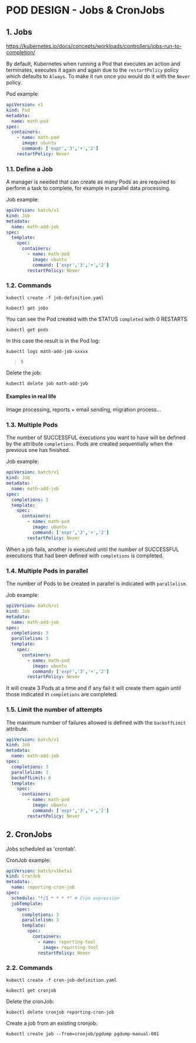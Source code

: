 # POD DESIGN - Jobs & CronJobs

## **1. Jobs**

https://kubernetes.io/docs/concepts/workloads/controllers/jobs-run-to-completion/

By default, Kubernetes when running a Pod that executes an action and terminates, executes it again and again due to the `restartPolicy` policy which defaults to `Always`. To make it run once you would do it with the `Never` policy.

Pod example:
```yaml
apiVersion: v1
kind: Pod
metadata:
  name: math-pod
spec:
  containers:
    - name: math-pod
      image: ubuntu
      command: ['expr','3','+','2']
    restartPolicy: Never
```

### **1.1. Define a Job**

A manager is needed that can create as many Pods as are required to perform a task to complete, for example in parallel data processing.

Job example:
```yaml
apiVersion: batch/v1
kind: Job
metadata:
  name: math-add-job
spec:
  template:
    spec:
      containers:
        - name: math-pod
          image: ubuntu
          command: ['expr','3','+','2']
        restartPolicy: Never
```

### **1.2. Commands**

`kubectl create -f job-definition.yaml`

`kubectl get jobs`

You can see the Pod created with the STATUS `completed` with 0 RESTARTS

`kubectl get pods`

In this case the result is in the Pod log:

`kubectl logs math-add-job-xxxxx`

> `5`

Delete the job:

`kubectl delete job math-add-job`

#### Examples in real life

Image processing, reports + email sending, migration process...

### **1.3. Multiple Pods**

The number of SUCCESSFUL executions you want to have will be defined by the attribute `completions`. Pods are created sequentially when the previous one has finished.

Job example:
```yaml
apiVersion: batch/v1
kind: Job
metadata:
  name: math-add-job
spec:
  completions: 3
  template:
    spec:
      containers:
        - name: math-pod
          image: ubuntu
          command: ['expr','3','+','2']
        restartPolicy: Never
```

When a job fails, another is executed until the number of SUCCESSFUL executions that had been defined with `completions` is completed.

### **1.4. Multiple Pods in parallel**

The number of Pods to be created in parallel is indicated with `parallelism`.

Job example:
```yaml
apiVersion: batch/v1
kind: Job
metadata:
  name: math-add-job
spec:
  completions: 3
  parallelism: 3
  template:
    spec:
      containers:
        - name: math-pod
          image: ubuntu
          command: ['expr','3','+','2']
        restartPolicy: Never
```

It will create 3 Pods at a time and if any fail it will create them again until those indicated in `completions` are completed.

### **1.5. Limit the number of attempts**

The maximum number of failures allowed is defined with the `backoffLimit` attribute.

```yaml
apiVersion: batch/v1
kind: Job
metadata:
  name: math-add-job
spec:
  completions: 3
  parallelism: 3
  backoffLimit: 6
  template:
    spec:
      containers:
        - name: math-pod
          image: ubuntu
          command: ['expr','3','+','2']
        restartPolicy: Never
```

## **2. CronJobs**

Jobs scheduled as 'crontab'.

CronJob example:
```yaml
apiVersion: batch/v1beta1
kind: CronJob
metadata:
  name: reporting-cron-job
spec:
  schedule: "*/1 * * * *" # Cron expression
  jobTemplate:
    spec:
      completions: 3
      parallelism: 3
      template:
        spec:
          containers:
            - name: reporting-tool
              image: reporting-tool
            restartPolicy: Never
```

### **2.2. Commands**

`kubectl create -f cron-job-definition.yaml`

`kubectl get cronjob`

Delete the cronJob:

`kubectl delete cronjob reporting-cron-job`

Create a job from an existing cronjob:

`kubectl create job --from=cronjob/pgdump pgdump-manual-001`
